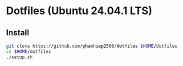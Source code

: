 # Dotfiles (Ubuntu 24.04.1 LTS)

## Install

```bash
git clone https://github.com/phamhiep2506/dotfiles $HOME/dotfiles
cd $HOME/dotfiles
./setup.sh
```
